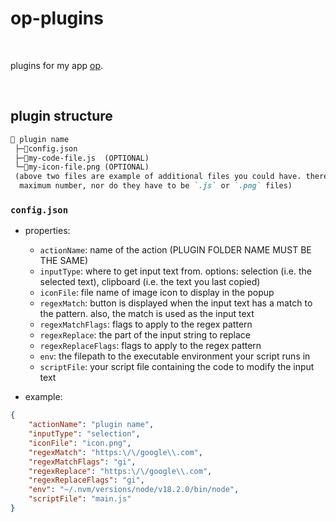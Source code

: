 <!-- <h1 align="center"> -->
# op-plugins
<!-- </h1> -->

<br>

<!-- <p align="center"> -->
plugins for my app [op](https://github.com/nogira/op).
<!-- </p> -->

<br>

## plugin structure
```md
📁 plugin name
 ├─📄config.json
 ├─📄my-code-file.js  (OPTIONAL)
 └─📄my-icon-file.png (OPTIONAL)
 (above two files are example of additional files you could have. there is no
  maximum number, nor do they have to be `.js` or `.png` files)
```

### `config.json`

- properties:
  - `actionName`: name of the action (PLUGIN FOLDER NAME MUST BE THE SAME)
  - `inputType`: where to get input text from. options: selection (i.e. the selected text), clipboard (i.e. the text you last copied)
  - `iconFile`: file name of image icon to display in the popup
  - `regexMatch`: button is displayed when the input text has a match to the pattern. also, the match is used as the input text
  - `regexMatchFlags`: flags to apply to the regex pattern
  - `regexReplace`: the part of the input string to replace
  - `regexReplaceFlags`: flags to apply to the regex pattern
  - `env`: the filepath to the executable environment your script runs in
  - `scriptFile`: your script file containing the code to modify the input text

- example:
```json
{
    "actionName": "plugin name",
    "inputType": "selection",
    "iconFile": "icon.png",
    "regexMatch": "https:\/\/google\\.com",
    "regexMatchFlags": "gi",
    "regexReplace": "https:\/\/google\\.com",
    "regexReplaceFlags": "gi",
    "env": "~/.nvm/versions/node/v18.2.0/bin/node",
    "scriptFile": "main.js"
}
```
